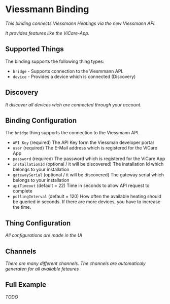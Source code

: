 # Viessmann Binding

_This binding connects Viessmann Heatings via the new Viessmann API._

_It provides features like the ViCare-App._

## Supported Things

The binding supports the following thing types:

* `bridge` - Supports connection to the Viesmmann API.
* `device` - Provides a device which is connected (Discovery)

## Discovery

_It discover all devices wich are connected through your account._

## Binding Configuration

The `bridge` thing supports the connection to the Viessmann API.

* `API Key` (required) The API Key form the Viessman developer portal 
* `user` (required) The E-Mail address which is registered for the ViCare App
* `password` (required) The password which is registered for the ViCare App
* `installationId` (optional / it will be discovered) The installation Id which belongs to your installation 
* `gatewaySerial` (optional / it will be discovered) The gateway serial which belongs to your installation
* `apiTimeout` (default = 22) Time in seconds to allow API request to complete
* `pollingInterval` (default = 120) How often the available heating should be queried in seconds. If there are more devices, you have to increase the time.

## Thing Configuration

_All configurations are made in the UI_

## Channels

_There are many different channels. The channels are automaticaly generaten for all available fetaures_

## Full Example

_TODO_
